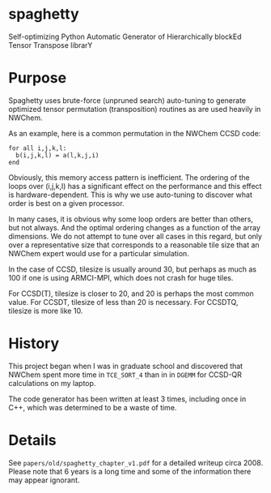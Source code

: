 spaghetty
=========

Self-optimizing Python Automatic Generator of Hierarchically blockEd Tensor Transpose librarY

# Purpose

Spaghetty uses brute-force (unpruned search) auto-tuning to generate optimized
tensor permutation (transposition) routines as are used heavily in NWChem.

As an example, here is a common permutation in the NWChem CCSD code:

```
for all i,j,k,l:
  b(i,j,k,l) = a(l,k,j,i)
end
```

Obviously, this memory access pattern is inefficient.  The ordering of the loops
over (i,j,k,l) has a significant effect on the performance and this effect is
hardware-dependent.  This is why we use auto-tuning to discover what order is best
on a given processor.

In many cases, it is obvious why some loop orders are better than others, but not 
always.  And the optimal ordering changes as a function of the array dimensions.
We do not attempt to tune over all cases in this regard, but only over a representative
size that corresponds to a reasonable tile size that an NWChem expert would use for 
a particular simulation.

In the case of CCSD, tilesize is usually around 30, but perhaps as much as 100 if one
is using ARMCI-MPI, which does not crash for huge tiles.

For CCSD(T), tilesize is closer to 20, and 20 is perhaps the most common value.
For CCSDT, tilesize of less than 20 is necessary.  For CCSDTQ, tilesize is more like 10.

# History

This project began when I was in graduate school and discovered that NWChem spent more
time in ``TCE_SORT_4`` than in in ``DGEMM`` for CCSD-QR calculations on my laptop.

The code generator has been written at least 3 times, including once in C++, which was
determined to be a waste of time.

# Details

See ``papers/old/spaghetty_chapter_v1.pdf`` for a detailed writeup circa 2008.  Please
note that 6 years is a long time and some of the information there may appear ignorant.
